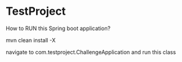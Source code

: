 # TestProject

How to RUN this Spring boot application?

mvn clean install -X

navigate to com.testproject.ChallengeApplication and run this class
